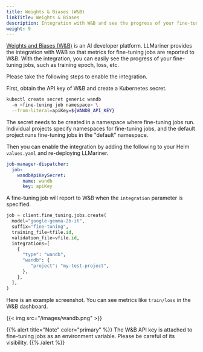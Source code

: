 ```yaml
---
title: Weights & Biases (W&B)
linkTitle: Weights & Biases
description: Integration with W&B and see the progress of your fine-tuning jobs.
weight: 9
---
```


[Weights and Biases (W&B)](https://wandb.ai/) is an AI developer platform. LLMariner provides the integration with W&B so that metrics for fine-tuning jobs are reported to W&B. With the integration, you can easily see the progress of your fine-tuning jobs, such as training epoch, loss, etc.

Please take the following steps to enable the integration.

First, obtain the API key of W&B and create a Kubernetes secret.

``` bash
kubectl create secret generic wandb
  -n <fine-tuning job namespace> \
  --from-literal=apiKey=${WANDB_API_KEY}
```

The secret needs to be created in a namespace where fine-tuning jobs run. Individual projects specify namespaces for fine-tuning jobs, and the default project runs fine-tuning jobs in the \"default\" namespace.

Then you can enable the integration by adding the following to your Helm `values.yaml` and re-deploying LLMariner.

``` yaml
job-manager-dispatcher:
  job:
    wandbApiKeySecret:
      name: wandb
      key: apiKey
```

A fine-tuning job will report to W&B when the `integration` parameter is specified.

``` python
job = client.fine_tuning.jobs.create(
  model="google-gemma-2b-it",
  suffix="fine-tuning",
  training_file=tfile.id,
  validation_file=vfile.id,
  integrations=[
    {
      "type": "wandb",
      "wandb": {
         "project": "my-test-project",
      },
    },
  ],
)
```

Here is an example screenshot. You can see metrics like `train/loss` in the W&B dashboard.

{{< img src="/images/wandb.png" >}}

{{% alert title="Note" color="primary" %}}
The W&B API key is attached to fine-tuning jobs as an environment variable. Please be careful of its visibility.
{{% /alert %}}
